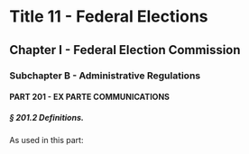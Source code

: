 
# Title 11 - Federal Elections
## Chapter I - Federal Election Commission
### Subchapter B - Administrative Regulations
#### PART 201 - EX PARTE COMMUNICATIONS
##### § 201.2 Definitions.

As used in this part:
